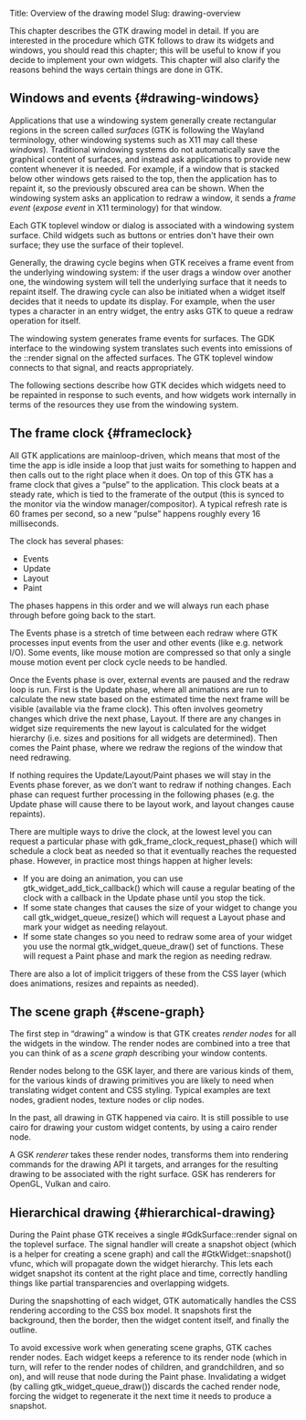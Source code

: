 Title: Overview of the drawing model
Slug: drawing-overview

This chapter describes the GTK drawing model in detail.  If you
are interested in the procedure which GTK follows to draw its
widgets and windows, you should read this chapter; this will be
useful to know if you decide to implement your own widgets.  This
chapter will also clarify the reasons behind the ways certain
things are done in GTK.

## Windows and events {#drawing-windows}

Applications that use a windowing system generally create
rectangular regions in the screen called _surfaces_ (GTK is
following the Wayland terminology, other windowing systems
such as X11 may call these _windows_). Traditional windowing
systems do not automatically save the graphical content of
surfaces, and instead ask applications to provide new content
whenever it is needed. For example, if a window that is stacked
below other windows gets raised to the top, then the application
has to repaint it, so the previously obscured area can be shown.
When the windowing system asks an application to redraw a window,
it sends a _frame event_ (_expose event_ in X11 terminology)
for that window.

Each GTK toplevel window or dialog is associated with a
windowing system surface. Child widgets such as buttons or
entries don't have their own surface; they use the surface
of their toplevel.

Generally, the drawing cycle begins when GTK receives
a frame event from the underlying windowing system:  if the
user drags a window over another one, the windowing system will
tell the underlying surface that it needs to repaint itself.  The
drawing cycle can also be initiated when a widget itself decides
that it needs to update its display.  For example, when the user
types a character in an entry widget, the entry asks GTK to queue
a redraw operation for itself.

The windowing system generates frame events for surfaces. The GDK
interface to the windowing system translates such events into
emissions of the ::render signal on the affected surfaces. The GTK
toplevel window connects to that signal, and reacts appropriately.

The following sections describe how GTK decides which widgets
need to be repainted in response to such events, and how widgets
work internally in terms of the resources they use from the
windowing system.

## The frame clock {#frameclock}

All GTK applications are mainloop-driven, which means that most
of the time the app is idle inside a loop that just waits for
something to happen and then calls out to the right place when
it does. On top of this GTK has a frame clock that gives a
“pulse” to the application. This clock beats at a steady rate,
which is tied to the framerate of the output (this is synced to
the monitor via the window manager/compositor). A typical
refresh rate is 60 frames per second, so a new “pulse” happens
roughly every 16 milliseconds.

The clock has several phases:

- Events
- Update
- Layout
- Paint

 The phases happens in this order and we will always run each
 phase through before going back to the start.

The Events phase is a stretch of time between each redraw where
GTK processes input events from the user and other events
(like e.g. network I/O). Some events, like mouse motion are
compressed so that only a single mouse motion event per clock
cycle needs to be handled.

Once the Events phase is over, external events are paused and
the redraw loop is run. First is the Update phase, where all
animations are run to calculate the new state based on the
estimated time the next frame will be visible (available via
the frame clock). This often involves geometry changes which
drive the next phase, Layout. If there are any changes in
widget size requirements the new layout is calculated for the
widget hierarchy (i.e. sizes and positions for all widgets are
determined). Then comes the Paint phase, where we redraw the
regions of the window that need redrawing.

If nothing requires the Update/Layout/Paint phases we will
stay in the Events phase forever, as we don’t want to redraw
if nothing changes. Each phase can request further processing
in the following phases (e.g. the Update phase will cause there
to be layout work, and layout changes cause repaints).

There are multiple ways to drive the clock, at the lowest level you
can request a particular phase with gdk_frame_clock_request_phase()
which will schedule a clock beat as needed so that it eventually
reaches the requested phase. However, in practice most things
happen at higher levels:

- If you are doing an animation, you can use
  gtk_widget_add_tick_callback() which will cause a regular
  beating of the clock with a callback in the Update phase
  until you stop the tick.
- If some state changes that causes the size of your widget to
  change you call gtk_widget_queue_resize() which will request
  a Layout phase and mark your widget as needing relayout.
- If some state changes so you need to redraw some area of
  your widget you use the normal gtk_widget_queue_draw()
  set of functions. These will request a Paint phase and
  mark the region as needing redraw.

There are also a lot of implicit triggers of these from the
CSS layer (which does animations, resizes and repaints as needed).

## The scene graph {#scene-graph}

The first step in “drawing” a window is that GTK creates
_render nodes_ for all the widgets in the window. The render
nodes are combined into a tree that you can think of as a
_scene graph_ describing your window contents.

Render nodes belong to the GSK layer, and there are various kinds
of them, for the various kinds of drawing primitives you are likely
to need when translating widget content and CSS styling. Typical
examples are text nodes, gradient nodes, texture nodes or clip nodes.

In the past, all drawing in GTK happened via cairo. It is still possible
to use cairo for drawing your custom widget contents, by using a cairo
render node.

A GSK _renderer_ takes these render nodes, transforms them into
rendering commands for the drawing API it targets, and arranges
for the resulting drawing to be associated with the right surface.
GSK has renderers for OpenGL, Vulkan and cairo.

## Hierarchical drawing {#hierarchical-drawing}

During the Paint phase GTK receives a single #GdkSurface::render
signal on the toplevel surface. The signal handler will create a
snapshot object (which is a helper for creating a scene graph) and
call the #GtkWidget::snapshot() vfunc, which will propagate down
the widget hierarchy. This lets each widget snapshot its content
at the right place and time, correctly handling things like partial
transparencies and overlapping widgets.

During the snapshotting of each widget, GTK automatically handles
the CSS rendering according to the CSS box model. It snapshots first
the background, then the border, then the widget content itself, and
finally the outline.

To avoid excessive work when generating scene graphs, GTK caches render
nodes. Each widget keeps a reference to its render node (which in turn,
will refer to the render nodes of children, and grandchildren, and so
on), and will reuse that node during the Paint phase. Invalidating a
widget (by calling gtk_widget_queue_draw()) discards the cached render
node, forcing the widget to regenerate it the next time it needs to
produce a snapshot.
